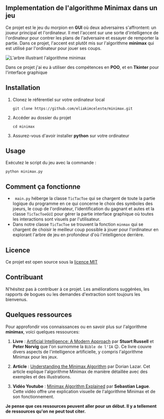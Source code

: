 ## Implementation de l'algorithme Minimax dans un jeu
Ce projet est le jeu du morpion  en __GUI__ où deux adversaires s'affrontent: un joueur principal et l'ordinateur. Il met l'accent sur une sorte d'intelligence de l'ordinateur pour contrer les plans de l'adversaire et essayer de remporter la partie. Dans ce projet, l'accent est plutôt mis sur l'algorithme __minimax__ qui est utilisé par l'ordinateur pour jouer ses coups.

![L'arbre illustrant l'algorithme minimax](https://cdn.educba.com/academy/wp-content/uploads/2020/03/Minimax-Algorithm.jpg)

Dans ce projet j'ai eu à utiliser des compétences en **POO**, et en **Tkinter** pour l'interface graphique
<!--├──
├──
├──-->
## Installation
1. Clonez le référentiel sur votre ordinateur local
   ```
   git clone https://github.com/eliakimceleste/minimax.git
   ```
2. Accéder au dossier du projet
	 ```
   cd minimax
   ```
3. Assurez-vous d'avoir installer __python__ sur votre ordinateur
## Usage
  
Exécutez le script du jeu avec la commande :
 ```
python minimax.py
 ```

## Comment ça fonctionne
- ``` main.py```  héberge la classe ```TicTacToe```  qui se chargent de toute la partie logique du programme en ce qui concerne le choix des symboles des joeurs, le coup de l'ordinateur, l'identification du gagnant et autes et la classe ```TicTacToeGUI```  pour gérer la partie interface graphique où toutes les interactions sont visuels par l'utilisateur.
- Dans notre classe  ```TicTacToe```  se trouvent la fonction  ```minmax```  qui se chargent de choisir le meilleur coup possible à jouer pour l'ordinateur en explorant l'arbre de jeu en profondeur d'où l'intelligence derrière.
## Licence
Ce projet est open source sous la [licence MIT](LICENSE)

## Contribuant
N'hésitez pas à contribuer à ce projet. Les améliorations suggérées, les rapports de bogues ou les demandes d'extraction sont toujours les bienvenus.

## Quelques ressources

Pour approfondir vos connaissances ou en savoir plus sur l'algorithme __minimax__, voici quelques ressources:
1. __Livre__ : [Artificial Intelligence: A Modern Approach](https://dl.ebooksworld.ir/books/Artificial.Intelligence.A.Modern.Approach.4th.Edition.Peter.Norvig.%20Stuart.Russell.Pearson.9780134610993.EBooksWorld.ir.pdf)  par __Stuart Russell__ et __Peter Norvig__ que l'on surnomme la ```Bible de l'IA```  :wink:.  Ce livre couvre divers aspects de l'intelligence artificielle, y compris l'algorithme Minimax pour les jeux.

2. __Article__ : [Understanding the Minimax Algorithm](https://medium.com/towards-data-science/understanding-the-minimax-algorithm-726582e4f2c6) par Dorian Lazar. Cet article explique l'algorithme Minimax de manière détaillée avec des exemples et des illustrations.

3. __Vidéo Youtube__ : [Minimax Algorithm Explained](https://www.youtube.com/watch?v=l-hh51ncgDI&t=54s) par __Sebastian Lague__. Cette vidéo offre une explication visuelle de l'algorithme Minimax et de son fonctionnement.

__Je pense que ces ressources peuvent aller pour un début. Il y a tellement de ressources qu'on ne peut tout citer.__



